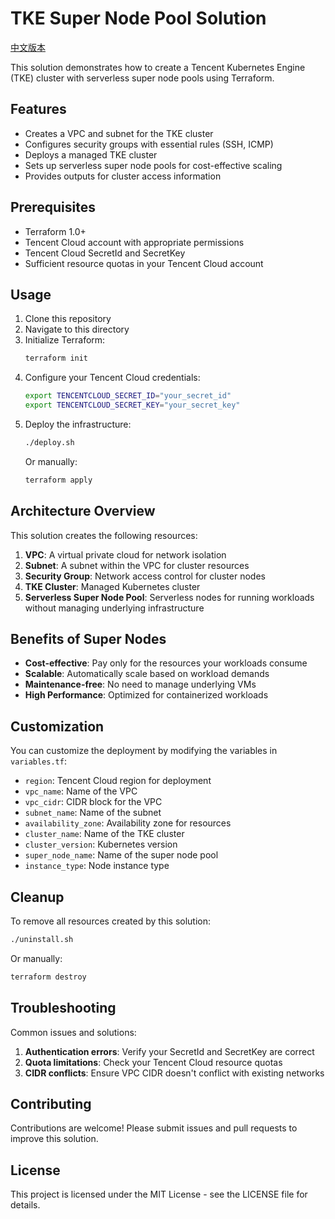 # TKE Super Node Pool Solution

[中文版本](./README.md)

This solution demonstrates how to create a Tencent Kubernetes Engine (TKE) cluster with serverless super node pools using Terraform.

## Features

- Creates a VPC and subnet for the TKE cluster
- Configures security groups with essential rules (SSH, ICMP)
- Deploys a managed TKE cluster
- Sets up serverless super node pools for cost-effective scaling
- Provides outputs for cluster access information

## Prerequisites

- Terraform 1.0+
- Tencent Cloud account with appropriate permissions
- Tencent Cloud SecretId and SecretKey
- Sufficient resource quotas in your Tencent Cloud account

## Usage

1. Clone this repository
2. Navigate to this directory
3. Initialize Terraform:
   ```bash
   terraform init
   ```
4. Configure your Tencent Cloud credentials:
   ```bash
   export TENCENTCLOUD_SECRET_ID="your_secret_id"
   export TENCENTCLOUD_SECRET_KEY="your_secret_key"
   ```
5. Deploy the infrastructure:
   ```bash
   ./deploy.sh
   ```
   Or manually:
   ```bash
   terraform apply
   ```

## Architecture Overview

This solution creates the following resources:

1. **VPC**: A virtual private cloud for network isolation
2. **Subnet**: A subnet within the VPC for cluster resources
3. **Security Group**: Network access control for cluster nodes
4. **TKE Cluster**: Managed Kubernetes cluster
5. **Serverless Super Node Pool**: Serverless nodes for running workloads without managing underlying infrastructure

## Benefits of Super Nodes

- **Cost-effective**: Pay only for the resources your workloads consume
- **Scalable**: Automatically scale based on workload demands
- **Maintenance-free**: No need to manage underlying VMs
- **High Performance**: Optimized for containerized workloads

## Customization

You can customize the deployment by modifying the variables in `variables.tf`:

- `region`: Tencent Cloud region for deployment
- `vpc_name`: Name of the VPC
- `vpc_cidr`: CIDR block for the VPC
- `subnet_name`: Name of the subnet
- `availability_zone`: Availability zone for resources
- `cluster_name`: Name of the TKE cluster
- `cluster_version`: Kubernetes version
- `super_node_name`: Name of the super node pool
- `instance_type`: Node instance type

## Cleanup

To remove all resources created by this solution:

```bash
./uninstall.sh
```

Or manually:

```bash
terraform destroy
```

## Troubleshooting

Common issues and solutions:

1. **Authentication errors**: Verify your SecretId and SecretKey are correct
2. **Quota limitations**: Check your Tencent Cloud resource quotas
3. **CIDR conflicts**: Ensure VPC CIDR doesn't conflict with existing networks

## Contributing

Contributions are welcome! Please submit issues and pull requests to improve this solution.

## License

This project is licensed under the MIT License - see the LICENSE file for details.
